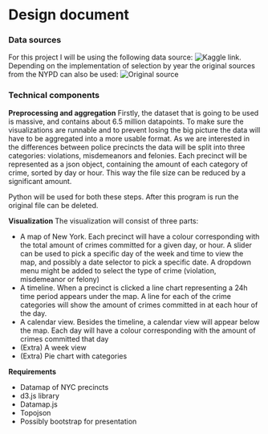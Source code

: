 Design document
=======
### Data sources
For this project I will be using the following data source: ![Kaggle link](https://www.kaggle.com/adamschroeder/crimes-new-york-city/downloads/crimes-new-york-city.zip/1). Depending on the implementation of selection by year the
original sources from the NYPD can also be used: ![Original source](https://data.cityofnewyork.us/Public-Safety/NYPD-Complaint-Data-Historic/qgea-i56i)

### Technical components
**Preprocessing and aggregation**
Firstly, the dataset that is going to be used is massive, and contains about
6.5 million datapoints. To make sure the visualizations are runnable and to
prevent losing the big picture the data will have to be aggregated into a more
usable format. As we are interested in the differences between police precincts
the data will be split into three categories: violations, misdemeanors and
felonies. Each precinct will be represented as a json object, containing
the amount of each category of crime, sorted by day or hour. This way the file size
can be reduced by a significant amount.

Python will be used for both these steps. After this program is run the original
file can be deleted.

**Visualization**
The visualization will consist of three parts:
* A map of New York. Each precinct will have a colour corresponding with the
total amount of crimes committed for a given day, or hour. A slider can
be used to pick a specific day of the week and time to view the map, and
possibly a date selector to pick a specific date. A dropdown menu might be added
to select the type of crime (violation, misdemeanor or felony)
* A timeline. When a precinct is clicked a line chart representing a 24h time
period appears under the map. A line for each of the crime categories will show
the amount of crimes committed in at each hour of the day.
* A calendar view. Besides the timeline, a calendar view will appear below the
map. Each day will have a colour corresponding with the amount of crimes committed
that day
* (Extra) A week view
* (Extra) Pie chart with categories

**Requirements**
* Datamap of NYC precincts
* d3.js library
* Datamap.js
* Topojson
* Possibly bootstrap for presentation
